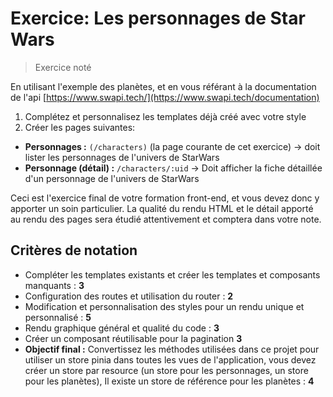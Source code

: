 # Exercice: Les personnages de Star Wars

> Exercice noté

En utilisant l'exemple des planètes, et en vous référant à la documentation de l'api [https://www.swapi.tech/](https://www.swapi.tech/documentation)

1. Complétez et personnalisez les templates déjà créé avec votre style
2. Créer les pages suivantes:

- **Personnages :** `(/characters)` (la page courante de cet exercice) -> doit lister les personnages de l'univers de StarWars
- **Personnage (détail) :** `/characters/:uid` -> Doit afficher la fiche détaillée d'un personnage de l'univers de StarWars

Ceci est l'exercice final de votre formation front-end, et vous devez donc y apporter un soin particulier. La qualité du rendu HTML et le détail apporté au rendu des pages sera étudié attentivement et comptera dans votre note.

## Critères de notation

- Compléter les templates existants et créer les templates et composants manquants : **3**
- Configuration des routes et utilisation du router : **2**
- Modification et personnalisation des styles pour un rendu unique et personnalisé : **5**
- Rendu graphique général et qualité du code : **3**
- Créer un composant réutilisable pour la pagination **3**
- **Objectif final :** Convertissez les méthodes utilisées dans ce projet pour utiliser un store pinia dans toutes les vues de l'application, vous devez créer un store par resource (un store pour les personnages, un store pour les planètes), Il existe un store de référence pour les planètes : **4**
